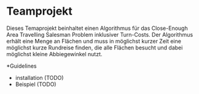 # Teamprojekt

Dieses Temaprojekt beinhaltet einen Algorithmus für das Close-Enough Area Travelling Salesman Problem inklusiver Turn-Costs. Der Algorithmus erhält eine Menge an Flächen und muss in möglichst kurzer Zeit eine möglichst kurze Rundreise finden, die alle Flächen besucht und dabei möglichst kleine Abbiegewinkel nutzt.

*Guidelines
* installation (TODO)
* Beispiel (TODO)
